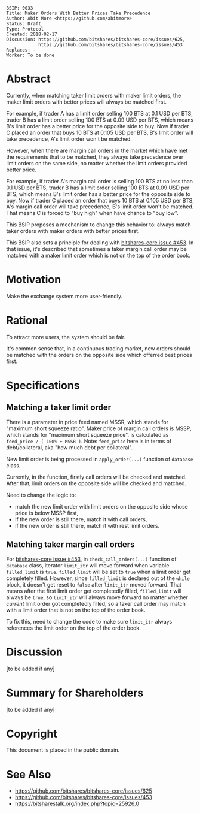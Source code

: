     BSIP: 0033
    Title: Maker Orders With Better Prices Take Precedence
    Author: Abit More <https://github.com/abitmore>
    Status: Draft
    Type: Protocol
    Created: 2018-02-17
    Discussion: https://github.com/bitshares/bitshares-core/issues/625,
                https://github.com/bitshares/bitshares-core/issues/453
    Replaces: -
    Worker: To be done

# Abstract

Currently, when matching taker limit orders with maker limit orders, the maker
limit orders with better prices will always be matched first.

For example, if trader A has a limit order selling 100 BTS at
0.1 USD per BTS, trader B has a limit order selling 100 BTS at 0.09 USD per BTS,
which means B's limit order has a better price for the opposite side to buy.
Now if trader C placed an order that buys 10 BTS at 0.105 USD per BTS, B's
limit order will take precedence, A's limit order won't be matched.

However, when there are margin call orders in the market which have met the
requirements that to be matched, they always take precedence over limit orders
on the same side, no matter whether the limit orders provided better price.

For example, if trader A's margin call order is selling 100 BTS at no less than
0.1 USD per BTS, trader B has a limit order selling 100 BTS at 0.09 USD per BTS,
which means B's limit order has a better price for the opposite side to buy.
Now if trader C placed an order that buys 10 BTS at 0.105 USD per BTS, A's
margin call order will take precedence, B's limit order won't be matched. That
means C is forced to "buy high" when have chance to "buy low".

This BSIP proposes a mechanism to change this behavior to: always match taker
orders with maker orders with better prices first.

This BSIP also sets a principle for dealing with [bitshares-core
issue #453](https://github.com/bitshares/bitshares-core/issues/453).
In that issue, it's described that sometimes a taker margin call order may be
matched with a maker limit order which is not on the top of the order book.

# Motivation

Make the exchange system more user-friendly.

# Rational

To attract more users, the system should be fair.

It's common sense that, in a continuous trading market, new orders should be
matched with the orders on the opposite side which offerred best prices first.

# Specifications

## Matching a taker limit order

There is a parameter in price feed named MSSR, which stands for "maximum short
squeeze ratio". Maker price of margin call orders is MSSP, which stands for
"maximum short squeeze price", is calculated as `feed_price / ( 100% + MSSR )`.
Note: `feed_price` here is in terms of debt/collateral, aka "how much debt per
collateral".

New limit order is being processed in `apply_order(...)` function of `database`
class.

Currently, in the function, firstly call orders will be checked and matched.
After that, limit orders on the opposite side will be checked and matched.

Need to change the logic to:
* match the new limit order with limit orders on the opposite side whose price
  is below MSSP first,
* if the new order is still there, match it with call orders,
* if the new order is still there, match it with rest limit orders.

## Matching taker margin call orders

For [bitshares-core
issue #453](https://github.com/bitshares/bitshares-core/issues/453),
in `check_call_orders(...)` function of `database` class,
iterator `limit_itr` will move forward when variable `filled_limit` is `true`.
`filled_limit` will be set to `true` when a limit order get completely filled.
However, since `filled_limit` is declared out of the `while` block,
it doesn't get reset to `false` after `limit_itr` moved forward. That means
after the first limit order get completedly filled, `filled_limit` will always
be `true`, so `limit_itr` will always move forward no matter whether *current*
limit order got completedly filled, so a taker call order may match
with a limit order that is not on the top of the order book.

To fix this, need to change the code to make sure `limit_itr` always references
the limit order on the top of the order book.

# Discussion

[to be added if any]

# Summary for Shareholders

[to be added if any]

# Copyright

This document is placed in the public domain.

# See Also

* https://github.com/bitshares/bitshares-core/issues/625
* https://github.com/bitshares/bitshares-core/issues/453
* https://bitsharestalk.org/index.php?topic=25926.0
